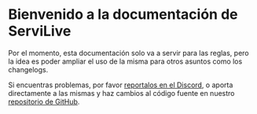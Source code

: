 # Bienvenido a la documentación de ServiLive

Por el momento, esta documentación solo va a servir para las reglas, pero la idea es poder ampliar el uso de la misma para otros asuntos como los changelogs.

Si encuentras problemas, por favor [reportalos en el Discord](https://discord.gg/cfYHjJ7RSZ), o aporta directamente a las mismas y haz cambios al código fuente en nuestro [repositorio de GitHub](https://github.com/servilive/docs).